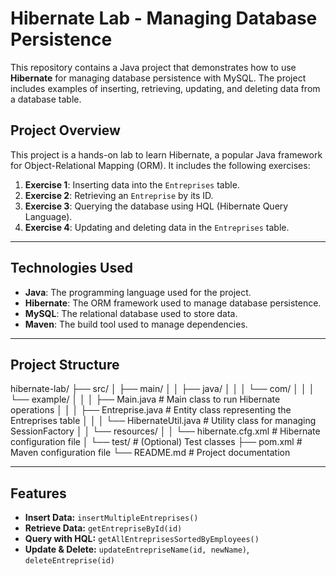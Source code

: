 # Hibernate Lab - Managing Database Persistence

This repository contains a Java project that demonstrates how to use **Hibernate** for managing database persistence with MySQL. The project includes examples of inserting, retrieving, updating, and deleting data from a database table.

## Project Overview

This project is a hands-on lab to learn Hibernate, a popular Java framework for Object-Relational Mapping (ORM). It includes the following exercises:

1. **Exercise 1**: Inserting data into the `Entreprises` table.
2. **Exercise 2**: Retrieving an `Entreprise` by its ID.
3. **Exercise 3**: Querying the database using HQL (Hibernate Query Language).
4. **Exercise 4**: Updating and deleting data in the `Entreprises` table.
---

## Technologies Used

- **Java**: The programming language used for the project.
- **Hibernate**: The ORM framework used to manage database persistence.
- **MySQL**: The relational database used to store data.
- **Maven**: The build tool used to manage dependencies.

---
## Project Structure

hibernate-lab/
├── src/
│   ├── main/
│   │   ├── java/
│   │   │   └── com/
│   │   │       └── example/
│   │   │           ├── Main.java            # Main class to run Hibernate operations
│   │   │           ├── Entreprise.java      # Entity class representing the Entreprises table
│   │   │           └── HibernateUtil.java   # Utility class for managing SessionFactory
│   │   └── resources/
│   │       └── hibernate.cfg.xml           # Hibernate configuration file
│   └── test/                               # (Optional) Test classes
├── pom.xml                                 # Maven configuration file
└── README.md                               # Project documentation

---
## Features

- **Insert Data:** `insertMultipleEntreprises()`
- **Retrieve Data:** `getEntrepriseById(id)`
- **Query with HQL:** `getAllEntreprisesSortedByEmployees()`
- **Update & Delete:** `updateEntrepriseName(id, newName)`, `deleteEntreprise(id)`   
